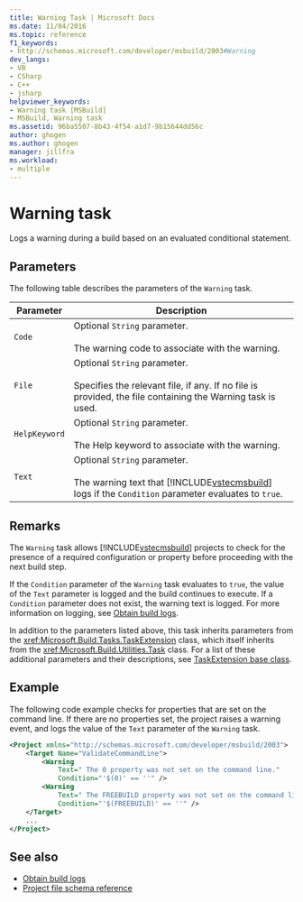 ```yaml
---
title: Warning Task | Microsoft Docs
ms.date: 11/04/2016
ms.topic: reference
f1_keywords:
- http://schemas.microsoft.com/developer/msbuild/2003#Warning
dev_langs:
- VB
- CSharp
- C++
- jsharp
helpviewer_keywords:
- Warning task [MSBuild]
- MSBuild, Warning task
ms.assetid: 96ba5507-8b43-4f54-a1d7-9b15644dd56c
author: ghogen
ms.author: ghogen
manager: jillfra
ms.workload:
- multiple
---
```

# Warning task
Logs a warning during a build based on an evaluated conditional statement.

## Parameters
 The following table describes the parameters of the `Warning` task.

| Parameter | Description |
|---------------| - |
| `Code` | Optional `String` parameter.<br /><br /> The warning code to associate with the warning. |
| `File` | Optional `String` parameter.<br /><br /> Specifies the relevant file, if any. If no file is provided, the file containing the Warning task is used. |
| `HelpKeyword` | Optional `String` parameter.<br /><br /> The Help keyword to associate with the warning. |
| `Text` | Optional `String` parameter.<br /><br /> The warning text that [!INCLUDE[vstecmsbuild](../extensibility/internals/includes/vstecmsbuild_md.md)] logs if the `Condition` parameter evaluates to `true`. |

## Remarks
 The `Warning` task allows [!INCLUDE[vstecmsbuild](../extensibility/internals/includes/vstecmsbuild_md.md)] projects to check for the presence of a required configuration or property before proceeding with the next build step.

 If the `Condition` parameter of the `Warning` task evaluates to `true`, the value of the `Text` parameter is logged and the build continues to execute. If a `Condition` parameter does not exist, the warning text is logged. For more information on logging, see [Obtain build logs](../msbuild/obtaining-build-logs-with-msbuild.md).

 In addition to the parameters listed above, this task inherits parameters from the <xref:Microsoft.Build.Tasks.TaskExtension> class, which itself inherits from the <xref:Microsoft.Build.Utilities.Task> class. For a list of these additional parameters and their descriptions, see [TaskExtension base class](../msbuild/taskextension-base-class.md).

## Example
 The following code example checks for properties that are set on the command line. If there are no properties set, the project raises a warning event, and logs the value of the `Text` parameter of the `Warning` task.

```xml
<Project xmlns="http://schemas.microsoft.com/developer/msbuild/2003">
    <Target Name="ValidateCommandLine">
        <Warning
            Text=" The 0 property was not set on the command line."
            Condition="'$(0)' == ''" />
        <Warning
            Text=" The FREEBUILD property was not set on the command line."
            Condition="'$(FREEBUILD)' == ''" />
    </Target>
    ...
</Project>
```

## See also
- [Obtain build logs](../msbuild/obtaining-build-logs-with-msbuild.md)
- [Project file schema reference](../msbuild/msbuild-project-file-schema-reference.md)
